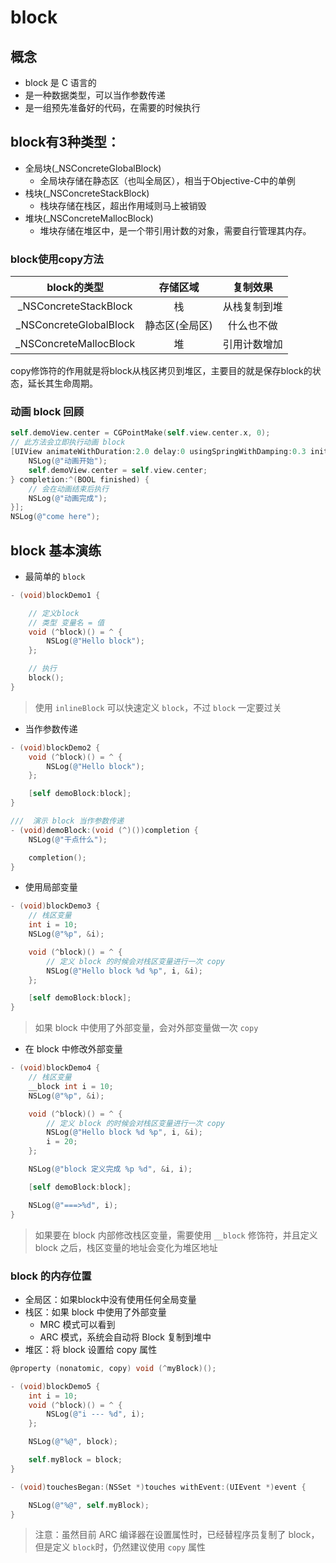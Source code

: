 # block

## 概念

* block 是 C 语言的
* 是一种数据类型，可以当作参数传递
* 是一组预先准备好的代码，在需要的时候执行

## block有3种类型：

- 全局块(_NSConcreteGlobalBlock)
    - 全局块存储在静态区（也叫全局区），相当于Objective-C中的单例
- 栈块(_NSConcreteStackBlock)
    - 栈块存储在栈区，超出作用域则马上被销毁
- 堆块(_NSConcreteMallocBlock)
    - 堆块存储在堆区中，是一个带引用计数的对象，需要自行管理其内存。

### block使用copy方法

| block的类型 | 存储区域 | 复制效果 |
| :-: | :-: | :-: |
|_NSConcreteStackBlock	|栈|从栈复制到堆|
|_NSConcreteGlobalBlock	|静态区(全局区)|什么也不做|
|_NSConcreteMallocBlock	|堆|引用计数增加|

copy修饰符的作用就是将block从栈区拷贝到堆区，主要目的就是保存block的状态，延长其生命周期。



### 动画 block 回顾

```objectivec
self.demoView.center = CGPointMake(self.view.center.x, 0);
// 此方法会立即执行动画 block
[UIView animateWithDuration:2.0 delay:0 usingSpringWithDamping:0.3 initialSpringVelocity:10 options:0 animations:^{
    NSLog(@"动画开始");
    self.demoView.center = self.view.center;
} completion:^(BOOL finished) {
    // 会在动画结束后执行
    NSLog(@"动画完成");
}];
NSLog(@"come here");
```

## block 基本演练

* 最简单的 `block`

```objectivec
- (void)blockDemo1 {

    // 定义block
    // 类型 变量名 = 值
    void (^block)() = ^ {
        NSLog(@"Hello block");
    };

    // 执行
    block();
}
```

> 使用 `inlineBlock` 可以快速定义 `block`，不过 `block` 一定要过关

* 当作参数传递

```objectivec
- (void)blockDemo2 {
    void (^block)() = ^ {
        NSLog(@"Hello block");
    };

    [self demoBlock:block];
}

///  演示 block 当作参数传递
- (void)demoBlock:(void (^)())completion {
    NSLog(@"干点什么");

    completion();
}
```

* 使用局部变量

```objectivec
- (void)blockDemo3 {
    // 栈区变量
    int i = 10;
    NSLog(@"%p", &i);

    void (^block)() = ^ {
        // 定义 block 的时候会对栈区变量进行一次 copy
        NSLog(@"Hello block %d %p", i, &i);
    };

    [self demoBlock:block];
}
```

> 如果 block 中使用了外部变量，会对外部变量做一次 `copy`

* 在 block 中修改外部变量

```objectivec
- (void)blockDemo4 {
    // 栈区变量
    __block int i = 10;
    NSLog(@"%p", &i);

    void (^block)() = ^ {
        // 定义 block 的时候会对栈区变量进行一次 copy
        NSLog(@"Hello block %d %p", i, &i);
        i = 20;
    };

    NSLog(@"block 定义完成 %p %d", &i, i);

    [self demoBlock:block];

    NSLog(@"===>%d", i);
}
```

> 如果要在 block 内部修改栈区变量，需要使用 `__block` 修饰符，并且定义 block 之后，栈区变量的地址会变化为堆区地址

### block 的内存位置

* 全局区：如果block中没有使用任何全局变量
* 栈区：如果 block 中使用了外部变量
    * MRC 模式可以看到
    * ARC 模式，系统会自动将 Block 复制到堆中
* 堆区：将 block 设置给 copy 属性

```objectivec
@property (nonatomic, copy) void (^myBlock)();
```

```objectivec
- (void)blockDemo5 {
    int i = 10;
    void (^block)() = ^ {
        NSLog(@"i --- %d", i);
    };

    NSLog(@"%@", block);

    self.myBlock = block;
}

- (void)touchesBegan:(NSSet *)touches withEvent:(UIEvent *)event {

    NSLog(@"%@", self.myBlock);
}
```

> 注意：虽然目前 ARC 编译器在设置属性时，已经替程序员复制了 block，但是定义 `block`时，仍然建议使用 `copy` 属性








